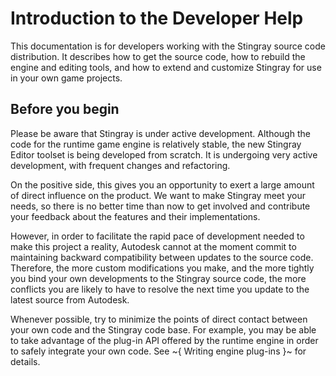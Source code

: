 # Introduction to the Developer Help

This documentation is for developers working with the Stingray source code distribution. It describes how to get the source code, how to rebuild the engine and editing tools, and how to extend and customize Stingray for use in your own game projects.

## Before you begin

Please be aware that Stingray is under active development. Although the code for the runtime game engine is relatively stable, the new Stingray Editor toolset is being developed from scratch. It is undergoing very active development, with frequent changes and refactoring.

On the positive side, this gives you an opportunity to exert a large amount of direct influence on the product. We want to make Stingray meet your needs, so there is no better time than now to get involved and contribute your feedback about the features and their implementations.

However, in order to facilitate the rapid pace of development needed to make this project a reality, Autodesk cannot at the moment commit to maintaining backward compatibility between updates to the source code. Therefore, the more custom modifications you make, and the more tightly you bind your own developments to the Stingray source code, the more conflicts you are likely to have to resolve the next time you update to the latest source from Autodesk.

Whenever possible, try to minimize the points of direct contact between your own code and the Stingray code base. For example, you may be able to take advantage of the plug-in API offered by the runtime engine in order to safely integrate your own code. See ~{ Writing engine plug-ins }~ for details.
